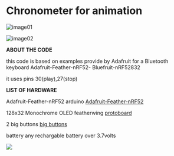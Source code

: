 # Chronometer for animation


![image01](?raw=true)

![image02](?raw=true)


**ABOUT THE CODE**

this code is based on examples provide by Adafruit for a Bluetooth keyboard 
Adafruit-Feather-nRF52- Bluefruit-nRF52832

it uses pins
30(play),27(stop)


**LIST OF HARDWARE**
 
Adafruit-Feather-nRF52 arduino
[Adafruit-Feather-nRF52](https://www.amazon.co.uk/Adafruit-Feather-nRF52-Bluefruit-nRF52832/dp/B07DM1WVM3/ref=sr_1_1?s=electronics&ie=UTF8&qid=1548008745&sr=1-1&keywords=adafruit+nrf52)

128x32 Monochrome OLED featherwing
[protoboard](https://www.adafruit.com/product/2900)

2 big buttons 
[big buttons](https://www.adafruit.com/product/1119)

battery
any rechargable battery over 3.7volts 

[![](http://img.youtube.com/vi/9TROEPfZXaY/0.jpg)](http://www.youtube.com/watch?v=9TROEPfZXaY "")

